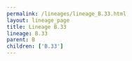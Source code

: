 ```yaml
---
permalink: /lineages/lineage_B.33.html
layout: lineage_page
title: Lineage B.33
lineage: B.33
parent: B
children: ['B.33']
---
```

